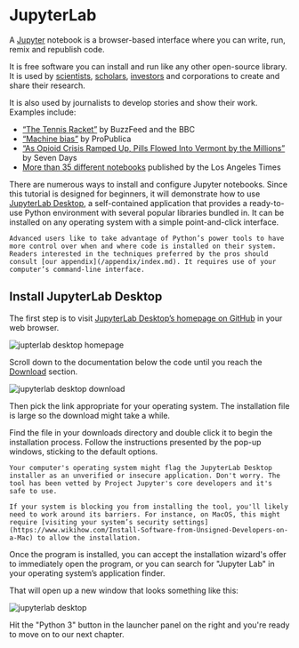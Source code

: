 ```{include} ./_templates/nav.html
```

# JupyterLab

A [Jupyter](http://jupyter.org/) notebook is a browser-based interface where you can write, run, remix and republish code.

It is free software you can install and run like any other open-source library. It is used by [scientists](http://nbviewer.jupyter.org/github/robertodealmeida/notebooks/blob/master/earth_day_data_challenge/Analyzing%20whale%20tracks.ipynb), [scholars](http://nbviewer.jupyter.org/github/nealcaren/workshop_2014/blob/master/notebooks/5_Times_API.ipynb), [investors](https://github.com/rsvp/fecon235/blob/master/nb/fred-debt-pop.ipynb) and corporations to create and share their research.

It is also used by journalists to develop stories and show their work. Examples include:

* [“The Tennis Racket”](https://github.com/BuzzFeedNews/2016-01-tennis-betting-analysis/blob/master/notebooks/tennis-analysis.ipynb) by BuzzFeed and the BBC
* [“Machine bias”](https://github.com/propublica/compas-analysis/blob/master/Compas%20Analysis.ipynb) by ProPublica
* [“As Opioid Crisis Ramped Up, Pills Flowed Into Vermont by the Millions”](https://github.com/asuozzo/arcos-opioid-analysis-vt) by Seven Days
* [More than 35 different notebooks](https://github.com/datadesk/notebooks) published by the Los Angeles Times

There are numerous ways to install and configure Jupyter notebooks. Since this tutorial is designed for beginners, it will demonstrate how to use [JupyterLab Desktop](https://github.com/jupyterlab/jupyterlab-desktop), a self-contained application that provides a ready-to-use Python environment with several popular libraries bundled in. It can be installed on any operating system with a simple point-and-click interface.

```{note}
Advanced users like to take advantage of Python’s power tools to have more control over when and where code is installed on their system. Readers interested in the techniques preferred by the pros should consult [our appendix](/appendix/index.md). It requires use of your computer’s command-line interface.
```

## Install JupyterLab Desktop

The first step is to visit [JupyterLab Desktop’s homepage on GitHub](https://github.com/jupyterlab/jupyterlab-desktop#download) in your web browser.

![jupterlab desktop homepage](/_static/jupyterlabdesktop-homepage.png)

Scroll down to the documentation below the code until you reach the [Download](https://github.com/jupyterlab/jupyterlab-desktop#download) section.

![jupyterlab desktop download](/_static/jupyterlabdesktop-download.png)

Then pick the link appropriate for your operating system. The installation file is large so the download might take a while.

Find the file in your downloads directory and double click it to begin the installation process. Follow the instructions presented by the pop-up windows, sticking to the default options. 

```{warning}
Your computer's operating system might flag the JupyterLab Desktop installer as an unverified or insecure application. Don't worry. The tool has been vetted by Project Jupyter's core developers and it's safe to use.

If your system is blocking you from installing the tool, you'll likely need to work around its barriers. For instance, on MacOS, this might require [visiting your system’s security settings](https://www.wikihow.com/Install-Software-from-Unsigned-Developers-on-a-Mac) to allow the installation. 
```

Once the program is installed, you can accept the installation wizard's offer to immediately open the program, or you can search for "Jupyter Lab" in your operating system’s application finder.

That will open up a new window that looks something like this:

![jupyterlab desktop](/_static/jupyterlabdesktop.png)

Hit the "Python 3" button in the launcher panel on the right and you're ready to move on to our next chapter.
